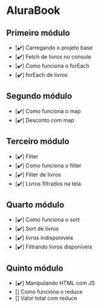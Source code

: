 # AluraBook

## Primeiro módulo

- [✔️] Carregando o projeto base
- [✔️] Fetch de livros no console
- [✔️] Como funciona o forEach
- [✔️] forEach de livros

## Segundo módulo

- [✔️] Como funciona o map
- [✔️] Desconto com map

## Terceiro módulo

- [✔️] Filter
- [✔️] Como funciona o filter
- [✔️] Filter de livros
- [✔️] Livros filtrados na tela

## Quarto módulo

- [✔️] Como funciona o sort
- [✔️] Sort de livros
- [✔️] livros indisponíveis
- [✔️] Filtrando livros disponíveis

## Quinto módulo

- [✔️] Manipulando HTML com JS
- [] Como funciona o reduce
- [] Valor total com reduce
